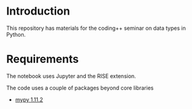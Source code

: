 # Introduction

This repository has materials for the coding++ seminar on data types in Python.

# Requirements

The notebook uses Jupyter and the RISE extension. 

The code uses a couple of packages beyond core libraries

- [mypy 1.11.2](https://github.com/python/mypy)